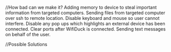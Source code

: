 //How bad can we make it?
Adding memory to device to steal important information from targeted computers.
Sending files from targeted computer over ssh to remote location.
Disable keyboard and mouse so user cannot interfere.
Disable any pop ups which highlights an external device has been connected.
Clear ports after WifiDuck is connected.
Sending text messages on behalf of the user.

//Possible Solutions
